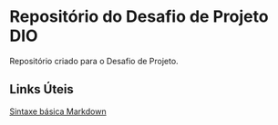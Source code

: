 # Repositório do Desafio de Projeto DIO
Repositório criado para o Desafio de Projeto.

## Links Úteis
[Sintaxe básica Markdown](https://www.markdownguide.org/basic-syntax/)
